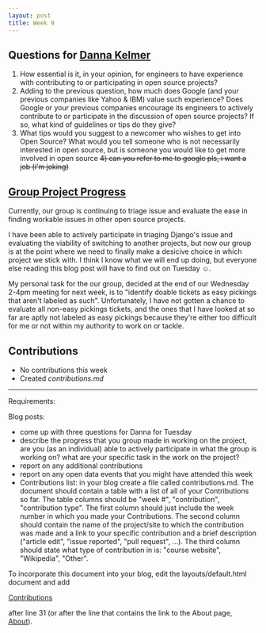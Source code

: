 ```yaml
---
layout: post
title: Week 9
---
```


## Questions for [Danna Kelmer](https://www.linkedin.com/in/dannakelmer/)
1) How essential is it, in your opinion, for engineers to have experience with contributing to or participating in open source projects?
2) Adding to the previous question, how much does Google (and your previous companies like Yahoo & IBM) value such experience? Does Google or your previous companies encourage its engineers to actively contribute to or participate in the discussion of open source projects? If so, what kind of guidelines or tips do they give?
3) What tips would you suggest to a newcomer who wishes to get into Open Source? What would you tell someone who is not necessarily interested in open source, but is someone you would like to get more involved in open source
~~4) can you refer to me to google pls, i want a job (i'm joking)~~

## [Group Project Progress](https://github.com/nyu-ossd-s18/django-team/blob/master/minutes/minutes-2018-03-28.md)
Currently, our group is continuing to triage issue and evaluate the ease in finding workable issues in other open source projects.

I have been able to actively participate in triaging Django's issue and evaluating the viability of switching to another projects, but now our group is at the point where we need to finally make a desicive choice in which project we stick with. I think I know what we will end up doing, but everyone else reading this blog post will have to find out on Tuesday ☺.

My personal task for the our group, decided at the end of our Wednesday 2-4pm meeting for next week, is to "identify doable tickets as easy pickings that aren't labeled as such". Unfortunately, I have not gotten a chance to evaluate all non-easy pickings tickets, and the ones that I have looked at so far are aptly not labeled as easy pickings because they're either too difficult for me or not within my authority to work on or tackle.

## Contributions
- No contributions this week
- Created _contributions.md_

-----
Requirements:

Blog posts:
- come up with three questions for Danna for Tuesday
- describe the progress that you group made in working on the project, are you (as an individual) able to actively participate in what the group is working on? what are your specific task in the work on the project?
- report on any additional contributions
- report on any open data events that you might have attended this week
- Contributions list: in your blog create a file called contributions.md. The document should contain a table with a list of all of your Contributions so far. The table columns should be "week #", "contribution", "contribution type". The first column should just include the week number in which you made your Contributions. The second column should contain the name of the project/site to which the contribution was made and a link to your specific contribution and a brief description ("article edit", "issue reported", "pull request", …). The third column should state what type of contribution in is: "course website", "Wikipedia", "Other".

To incorporate this document into your blog, edit the layouts/default.html document and add

<a href="/cs480_s18/contributions">Contributions</a>

after line 31 (or after the line that contains the link to the About page, <a href="/cs480_s18/about">About</a>).
